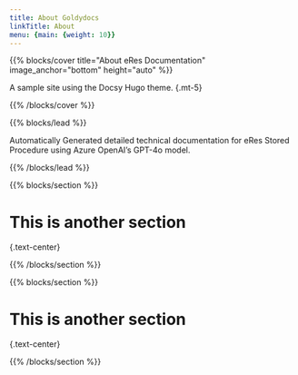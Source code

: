 ```yaml
---
title: About Goldydocs
linkTitle: About
menu: {main: {weight: 10}}
---
```


{{% blocks/cover title="About eRes Documentation" image_anchor="bottom" height="auto" %}}

A sample site using the Docsy Hugo theme.
{.mt-5}

{{% /blocks/cover %}}

{{% blocks/lead %}}

Automatically Generated detailed technical documentation for eRes Stored Procedure using Azure OpenAI’s GPT-4o model.

{{% /blocks/lead %}}

{{% blocks/section %}}

# This is another section
{.text-center}

{{% /blocks/section %}}

{{% blocks/section %}}

# This is another section
{.text-center}

{{% /blocks/section %}}